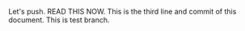 Let's push.
READ THIS NOW.
This is the third line and commit of this document.
This is test branch.
